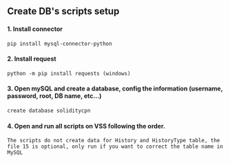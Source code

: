 ## Create DB's scripts  setup
#### 1. Install connector 
```
pip install mysql-connector-python
```
#### 2. Install request
```
python -m pip install requests (windows)

```
#### 3. Open mySQL and create a database, config the information (username, password, root, DB name, etc...)
```
create database soliditycpn
```
#### 4. Open and run all scripts on VSS following the order. 
```
The scripts do not create data for History and HistoryType table, the file 15 is optional, only run if you want to correct the table name in MySQL
